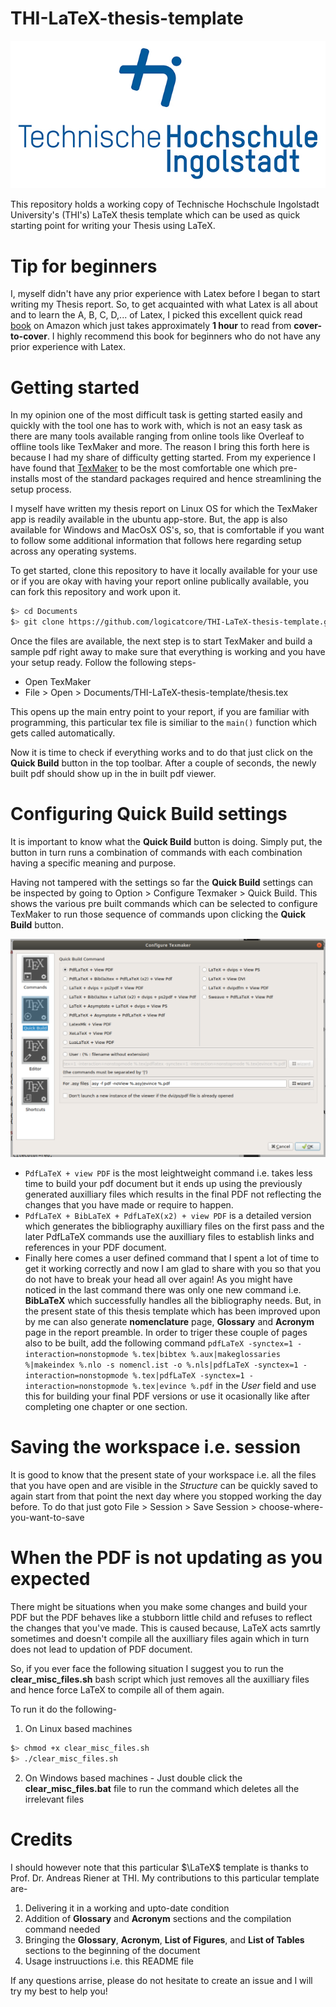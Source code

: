 # THI-LaTeX-thesis-template
![](./images/thiRGB.jpg)

This repository holds a working copy of Technische Hochschule Ingolstadt University's (THI's) LaTeX thesis template 
which can be used as quick starting point for writing your Thesis using LaTeX.

# Tip for beginners
I, myself didn't have any prior experience with Latex before I began to start writing my Thesis report. So, to get 
acquainted with what Latex is all about and to learn the A, B, C, D,... of Latex, I picked this excellent quick read
[book](https://www.amazon.de/gp/product/1543162649/ref=ppx_yo_dt_b_asin_title_o08_s00?ie=UTF8&psc=1) on Amazon which 
just takes approximately **1 hour** to read from **cover-to-cover**. I highly recommend this book for beginners who do 
not have any prior experience with Latex.

# Getting started
In my opinion one of the most difficult task is getting started easily and quickly with the tool one has to work with, 
which is not an easy task as there are many tools available ranging from online tools like Overleaf to offline tools 
like TexMaker and more. The reason I bring this forth here is because I had my share of difficulty getting started. 
From my experience I have found that [TexMaker](https://www.xm1math.net/texmaker/) to be the most comfortable one 
which pre-installs most of the standard packages required and hence streamlining the setup process.

I myself have written my thesis report on Linux OS for which the TexMaker app is readily available in the ubuntu 
app-store. But, the app is also available for Windows and MacOsX OS's, so, that is comfortable if you want to follow some
 additional information that follows here regarding setup across any operating systems.

To get started, clone this repository to have it locally available for your use or if you are okay with having your report
online publically available, you can fork this repository and work upon it.

```bash
$> cd Documents
$> git clone https://github.com/logicatcore/THI-LaTeX-thesis-template.git
```
Once the files are available, the next step is to start TexMaker and build a sample pdf right away to make sure that 
everything is working and you have your setup ready. Follow the following steps-
* Open TexMaker
* File > Open > Documents/THI-LaTeX-thesis-template/thesis.tex

This opens up the main entry point to your report, if you are familiar with programming, this particular tex file is 
similiar to the `main()` function which gets called automatically.

Now it is time to check if everything works and to do that just click on the **Quick Build** button in the top toolbar. 
After a couple of seconds, the newly built pdf should show up in the in built pdf viewer.

# Configuring Quick Build settings
It is important to know what the **Quick Build** button is doing. Simply put, the button in turn runs a combination of
 commands with each combination having a specific meaning and purpose.

Having not tampered with the settings so far the **Quick Build** settings can be inspected by going to 
Option > Configure Texmaker > Quick Build. This shows the various pre built commands which can be selected to configure
 TexMaker to run those sequence of commands upon clicking the **Quick Build** button.

![](./misc/configure.png)

* `PdfLaTeX + view PDF` is the most leightweight command i.e. takes less time to build your pdf document but it ends up 
using the previously generated auxilliary files which results in the final PDF not reflecting the changes that you have
  made or require to happen.
* `PdfLaTeX + BibLaTeX + PdfLaTeX(x2) + view PDF` is a detailed version which generates the bibliography auxilliary 
files on the first pass and the later PdfLaTeX commands use the auxilliary files to establish links and references in 
  your PDF document.
* Finally here comes a user defined command that I spent a lot of time to get it working correctly and now I am glad to 
share with you so that you do not have to break your head all over again! As you might have noticed in the last command 
  there was only one new command i.e. **BibLaTeX** which successfully handles all the bibliography needs. But, in the
  present state of this thesis template which has been improved upon by me can also generate **nomenclature** page, 
  **Glossary** and **Acronym** page in the report preamble. In order to triger these couple of pages also to be built, 
  add the following command 
  `pdfLaTeX -synctex=1 -interaction=nonstopmode %.tex|bibtex %.aux|makeglossaries %|makeindex %.nlo -s nomencl.ist -o %.nls|pdfLaTeX -synctex=1 -interaction=nonstopmode %.tex|pdfLaTeX -synctex=1 -interaction=nonstopmode %.tex|evince %.pdf`
  in the *User* field and use this for building your final PDF versions or use it ocasionally like after completing one
  chapter or one section.
  
# Saving the workspace i.e. session
It is good to know that the present state of your workspace i.e. all the files that you have open and are visible in 
the *Structure* can be quickly saved to again start from that point the next day where you stopped working the day 
before. To do that just goto File > Session > Save Session > choose-where-you-want-to-save

# When the PDF is not updating as you expected
There might be situations when you make some changes and build your PDF but the PDF behaves like a stubborn little child
and refuses to reflect the changes that you've made. This is caused because, LaTeX acts samrtly sometimes and doesn't 
compile all the auxilliary files again which in turn does not lead to updation of PDF document.

So, if you ever face the following situation I suggest you to run the **clear_misc_files.sh** bash script which just 
removes all the auxilliary files and hence force LaTeX to compile all of them again.

To run it do the following-
1. On Linux based machines
```bash
$> chmod +x clear_misc_files.sh
$> ./clear_misc_files.sh
```
2. On Windows based machines - Just double click the **clear_misc_files.bat** file to run the command which deletes all the irrelevant files
# Credits
I should however note that this particular $\LaTeX$ template is thanks to Prof. Dr. Andreas Riener at THI. My contributions to this particular template are-
1. Delivering it in a working and upto-date condition
2. Addition of **Glossary** and **Acronym** sections and the compilation command needed
3. Bringing the **Glossary**, **Acronym**, **List of Figures**, and **List of Tables** sections to the beginning of the document
4. Usage instruuctions i.e. this README file

If any questions arrise, please do not hesitate to create an issue and I will try my best to help you!
